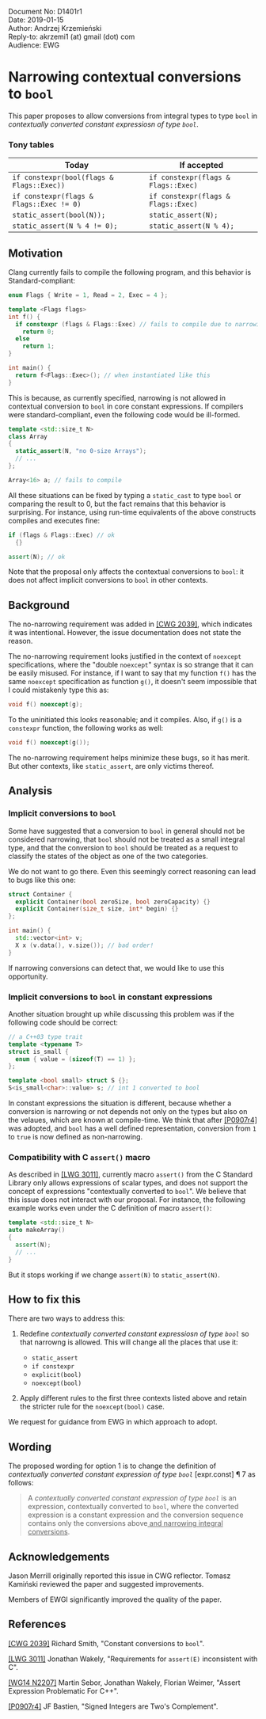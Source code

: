 Document No: D1401r1 <br>
Date: 2019-01-15 <br>
Author: Andrzej Krzemie&#x144;ski <br>
Reply-to: akrzemi1 (at) gmail (dot) com <br>
Audience: EWG


Narrowing contextual conversions to `bool`
==========================================

This paper proposes to allow conversions from integral types to type `bool` in *contextually converted constant expressiosn of type `bool`*. 

### Tony tables

| Today | If accepted |
|-------|-------------|
| `if constexpr(bool(flags & Flags::Exec))` | `if constexpr(flags & Flags::Exec)` |
| `if constexpr(flags & Flags::Exec != 0)` | `if constexpr(flags & Flags::Exec)` |
| `static_assert(bool(N));` | `static_assert(N);` |
| `static_assert(N % 4 != 0);` | `static_assert(N % 4);` |

Motivation
----------

Clang currently fails to compile the following program, and this behavior is Standard-compliant:

```c++
enum Flags { Write = 1, Read = 2, Exec = 4 };

template <Flags flags>
int f() {
  if constexpr (flags & Flags::Exec) // fails to compile due to narrowing
    return 0;
  else
    return 1;
}

int main() {
  return f<Flags::Exec>(); // when instantiated like this
}
```

This is because, as currently specified, narrowing is not allowed in contextual conversion to `bool` in
core constant expressions. If compilers were standard-compliant, even the following code would be ill-formed.

```c++
template <std::size_t N> 
class Array
{
  static_assert(N, "no 0-size Arrays");
  // ...
};

Array<16> a; // fails to compile 
```

All these situations can be fixed by typing a `static_cast` to type `bool` or comparing the result to 0, 
but the fact remains that this behavior is surprising. For instance, using run-time equivalents of the above constructs 
compiles and executes fine:

```c++
if (flags & Flags::Exec) // ok
  {}
```

```c++
assert(N); // ok
```

Note that the proposal only affects the contextual conversions to `bool`: it does not affect implicit conversions to `bool` in other contexts. 

Background
----------

The no-narrowing requirement was added in [[CWG 2039]](http://www.open-std.org/jtc1/sc22/wg21/docs/cwg_defects.html#2039), which indicates it was intentional. However, the issue documentation does not state the reason.

The no-narrowing requirement looks justified in the context of `noexcept` specifications, where the "double `noexcept`" syntax
is so strange that it can be easily misused. For instance, if I want to say that my function `f()` has the same `noexcept` specification as function `g()`, it doesn't seem impossible that I could mistakenly type this as:

```c++
void f() noexcept(g);
```

To the uninitiated this looks reasonable; and it compiles. Also, if `g()` is a `constexpr` function, the following works as well:

```c++
void f() noexcept(g());
```

The no-narrowing requirement helps minimize these bugs, so it has merit. But other contexts, like `static_assert`, are only victims thereof. 


Analysis
--------

### Implicit conversions to `bool`

Some have suggested that a conversion to `bool` in general should not be considered narrowing, that `bool` should not be treated as a small integral type, and that the conversion to `bool` should be treated as a request to classify the states of the object as one of the two categories.

We do not want to go there. Even this seemingly correct reasoning can lead to bugs like this one:

```c++
struct Container {
  explicit Container(bool zeroSize, bool zeroCapacity) {}
  explicit Container(size_t size, int* begin) {}
};

int main() {
  std::vector<int> v;
  X x (v.data(), v.size()); // bad order!
}
```

If narrowing conversions can detect that, we would like to use this opportunity.


### Implicit conversions to `bool` in constant expressions

Another situation brought up while discussing this problem was if the following code should be correct:

```c++
// a C++03 type trait
template <typename T>
struct is_small {
  enum { value = (sizeof(T) == 1) };
};

template <bool small> struct S {};
S<is_small<char>::value> s; // int 1 converted to bool
```

In constant expressions the situation is different, because whether a conversion is narrowing or not depends not only on the types but also on the velaues, which are known at compile-time. We think that after [[P0907r4]](http://www.open-std.org/jtc1/sc22/wg21/docs/papers/2018/p0907r4.html) was adopted, and `bool` has a well defined representation, conversion from `1` to `true` is now defined as non-narrowing.


### Compatibility with C `assert()` macro

As described in [[LWG 3011]](https://cplusplus.github.io/LWG/issue3011), currently macro `assert()` from the C Standard Library
only allows expressions of scalar types, and does not support the concept of expressions "contextually converted to `bool`". We believe that this issue does not interact with our proposal. For instance, the following example works even under the C definition of macro `assert()`: 

```c++
template <std::size_t N> 
auto makeArray()
{
  assert(N);
  // ...
}
```

But it stops working if we change `assert(N)` to `static_assert(N)`.


How to fix this
---------------

There are two ways to address this:

1. Redefine *contextually converted constant expressiosn of type `bool`* so that narrowng is allowed. This will change all the places that use it:
   * `static_assert`
   * `if constexpr`
   * `explicit(bool)`
   * `noexcept(bool)`

2. Apply different rules to the first three contexts listed above and retain the stricter rule for the `noexcept(bool)` case.

We request for guidance from EWG in which approach to adopt.

Wording
-------

The proposed wording for option 1 is to change the definition of *contextually converted constant expression of type
`bool`* \[expr.const] &para; 7 as follows:

>  A *contextually converted constant expression of type `bool`* is an expression, contextually converted to `bool`,
> where the converted expression is a constant expression and the conversion sequence contains only the conversions
> above<ins> and narrowing integral conversions</ins>.

Acknowledgements
---------------

Jason Merrill originally reported this issue in CWG reflector. Tomasz Kami&#x144;ski reviewed the paper and
suggested improvements.

Members of EWGI significantly improved the quality of the paper.


References
----------

[[CWG 2039]](http://www.open-std.org/jtc1/sc22/wg21/docs/cwg_defects.html#2039) Richard Smith, "Constant conversions to `bool`".

[[LWG 3011]](https://cplusplus.github.io/LWG/issue3011) Jonathan Wakely, "Requirements for `assert(E)` inconsistent with C".

[[WG14 N2207]](http://www.open-std.org/jtc1/sc22/wg14/www/docs/n2207.htm) Martin Sebor, Jonathan Wakely, Florian Weimer, "Assert Expression Problematic For C++".

[[P0907r4]](http://www.open-std.org/jtc1/sc22/wg21/docs/papers/2018/p0907r4.html) JF Bastien, "Signed Integers are Two's Complement".



